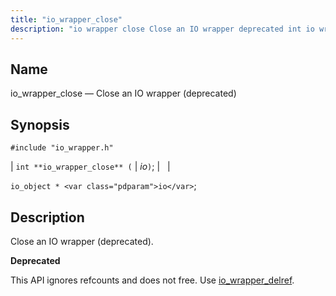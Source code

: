 ```yaml
---
title: "io_wrapper_close"
description: "io wrapper close Close an IO wrapper deprecated int io wrapper close io io object io Close an IO wrapper deprecated This API ignores refcounts and does not free Use io wrapper delref..."
---
```


<a name="apis.io_wrapper_close"></a> 
## Name

io_wrapper_close — Close an IO wrapper (deprecated)

## Synopsis

`#include "io_wrapper.h"`

| `int **io_wrapper_close** (` | <var class="pdparam">io</var>`)`; |   |

`io_object * <var class="pdparam">io</var>`;<a name="idp53539936"></a> 
## Description

Close an IO wrapper (deprecated).

**<a name="idp53541152"></a> Deprecated**

This API ignores refcounts and does not free. Use [io_wrapper_delref](/momentum/3/3-api/apis-io-wrapper-delref).